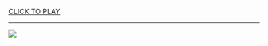 
<a href="https://premium76.site?title=soccer_games_2_player_unblocked&ref=13M">CLICK TO PLAY</a></h3>
<hr>

<a href="https://premium76.site?title=soccer_games_2_player_unblocked&ref=13M"><img src="https://clearcache.store/games.png"></a>


